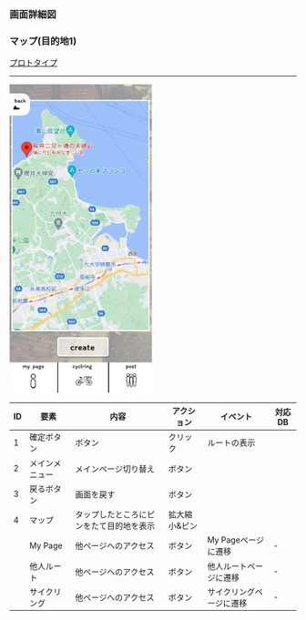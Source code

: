 ### 画面詳細図
### マップ(目的地1)
[プロトタイプ](https://www.figma.com/file/YLXi0XXJfyq6239uKAU8LF/cyclinger?node-id=0%3A1)
*****
<img src="./image/検索結果.png" width="250">

|ID|要素|内容|アクション|イベント|対応DB|
|--|----|----|---------|--------|------|
|1|確定ボタン|ボタン|クリック|ルートの表示||
|2|メインメニュー|メインページ切り替え|ボタン|||
|3|戻るボタン|画面を戻す|ボタン|||
|4|マップ|タップしたところにピンをたて目的地を表示|拡大縮小&ピン|||
||My Page|他ページへのアクセス|ボタン|My Pageページに遷移|-|
||他人ルート|他ページへのアクセス|ボタン|他人ルートページに遷移|-|
||サイクリング|他ページへのアクセス|ボタン|サイクリングページに遷移|-|
